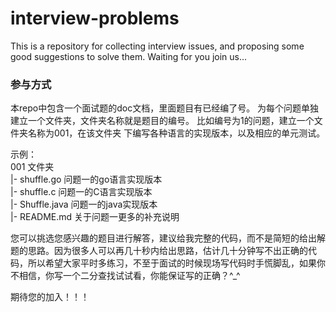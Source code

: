 interview-problems
==================

This is  a repository for collecting interview issues, and proposing some good suggestions to solve them. Waiting for you join us...

### 参与方式
本repo中包含一个面试题的doc文档，里面题目有已经编了号。 
为每个问题单独建立一个文件夹，文件夹名称就是题目的编号。
比如编号为1的问题，建立一个文件夹名称为001，在该文件夹
下编写各种语言的实现版本，以及相应的单元测试。

示例：  
001 文件夹  
   |- shuffle.go  问题一的go语言实现版本  
   |- shuffle.c   问题一的C语言实现版本   
   |- Shuffle.java  问题一的java实现版本  
   |- README.md 关于问题一更多的补充说明  

您可以挑选您感兴趣的题目进行解答，建议给我完整的代码，而不是简短的给出解题的思路。因为很多人可以再几十秒内给出思路，估计几十分钟写不出正确的代码，所以希望大家平时多练习，不至于面试的时候现场写代码时手慌脚乱，如果你不相信，你写一个二分查找试试看，你能保证写的正确？^_^

期待您的加入！！！